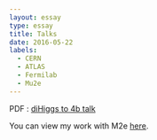 ```yaml
---
layout: essay
type: essay
title: Talks
date: 2016-05-22
labels:
  - CERN
  - ATLAS
  - Fermilab
  - Mu2e
---
```


PDF : [diHiggs to 4b talk](diHiggs_to_4b_preliminary_jet_study_at_13TeV_with_DC14.pdf " diHiggs_to_4b_preliminary_jet_study_at_13TeV_with_DC14 PDF")

You can view my work with M2e [here]( https://eddata.fnal.gov/lasso/summerstudents/view.lasso?year=2014&id=1655&program=SULI).
